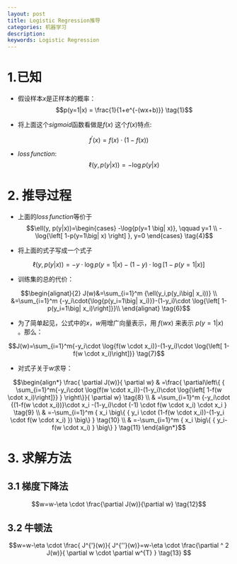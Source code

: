 ```yaml
---
layout: post
title: Logistic Regression推导
categories: 机器学习
description: 
keywords: Logistic Regression
---
```



# 1.已知
+ 假设样本$x$是正样本的概率：
$$p(y=1|x) = \frac{1}{1+e^{-(wx+b)}}
\tag{1}$$

+ 将上面这个$sigmoid$函数看做是$f(x)$
这个$f(x)$特点:
  
$$f^{'}(x)=f(x)\cdot \big( 1-f(x) \big)
\tag{2}$$

+ $loss \, function$:
$$\ell(y, p(y|x))=-\log{p(y|x)}
\tag{3}$$ 

# 2. 推导过程

+ 上面的$loss \, function$等价于
$$\ell(y, p(y|x))=\begin{cases}
            -\log{p(y=1 \big| x)}, \qquad y=1 \\
            -\log{\left[ 1-p(y=1\big| x) \right] }, y=0
            \end{cases}
\tag{4}$$

+ 将上面的式子写成一个式子
  
$$\ell(y, p(y|x))=-y\cdot{\log{p(y=1\big| x)}}-(1-y)\cdot{\log{\left[ 1-p(y=1\big| x)\right]}}
\tag{5}$$

+ 训练集的总的代价：

$$\begin{alignat}{2}
J(w)&=\sum_{i=1}^m {\ell(y_i,p(y_i\big| x_i))}  \\
&=\sum_{i=1}^m {-y_i\cdot{\log{p(y_i=1\big| x_i)}}-(1-y_i)\cdot  \log{\left[ 1-p(y_i=1\big| x_i)\right]}}\\
\end{alignat}
\tag{6}$$

+ 为了简单起见，公式中的$x$，$w$用增广向量表示，用 $f(wx)$ 来表示 $p(y=1|x)$ 。那么：
  
$$J(w)=\sum_{i=1}^m{-y_i\cdot \log{f(w \cdot x_i)}-(1-y_i)\cdot  \log{\left[ 1-f(w \cdot x_i)\right]}}
\tag{7}$$

+ 对式子关于$w$求导：

$$\begin{align*}
\frac{ \partial J(w)}{ 
\partial w} & =\frac{ \partial\left\{ { \sum_{i=1}^m{-y_i\cdot \log{f(w \cdot x_i)}-(1-y_i)\cdot  \log{\left[ 1-f(w \cdot x_i)\right]}} } \right\}}{ \partial w}	\tag{8} \\
&	=\sum_{i=1}^m {-y_i\cdot {(1-f(w \cdot x_i))}\cdot x_i -(1-y_i)\cdot (-1) \cdot f(w \cdot x_i) \cdot x_i }	\tag{9} \\
&	=-\sum_{i=1}^m { x_i \big\{ { y_i \cdot (1-f(w \cdot x_i))-(1-y_i \cdot f(w \cdot x_i) }) \big\} } \tag{10} \\
&	=-\sum_{i=1}^m { x_i \big\{ { y_i-f(w \cdot x_i) } \big\} } 
\tag{11}	
\end{align*}$$


# 3. 求解方法

## 3.1 梯度下降法

$$w=w-\eta \cdot \frac{\partial J(w)}{\partial w}
\tag{12}$$

## 3.2 牛顿法

$$w=w-\eta \cdot \frac{ J^{'}(w)}{ J^{''}(w)}=w-\eta \cdot \frac{\partial ^ 2 J(w)}{ \partial w \cdot \partial w^{T}  }  \tag{13}
$$


<br><br><br><br><br><br><br>





